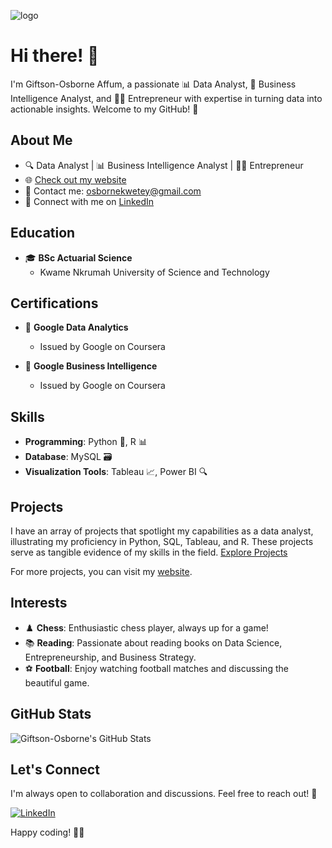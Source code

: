 ![logo](https://github.com/ask-Osborne/ask-Osborne/assets/154265439/ec41d211-ce74-4133-a882-2036f2fbfa41)
# Hi there! 👋

I'm Giftson-Osborne Affum, a passionate 📊 Data Analyst, 💼 Business Intelligence Analyst, and 👨‍💼 Entrepreneur with expertise in turning data into actionable insights. Welcome to my GitHub! 🚀

## About Me

- 🔍 Data Analyst | 📊 Business Intelligence Analyst | 👨‍💼 Entrepreneur
- 🌐 [Check out my website](https://ask-osborne.github.io/projects/)
- 📧 Contact me: [osbornekwetey@gmail.com](mailto:osbornekwetey@gmail.com)
- 💼 Connect with me on [LinkedIn](https://www.linkedin.com/in/giftson-osborne-affum-6b1853183/)

## Education

- 🎓 **BSc Actuarial Science**
  - Kwame Nkrumah University of Science and Technology

## Certifications

- 🏅 **Google Data Analytics**
  - Issued by Google on Coursera

- 🏅 **Google Business Intelligence**
  - Issued by Google on Coursera

## Skills

- **Programming**: Python 🐍, R 📊
- **Database**: MySQL 🗃️
- **Visualization Tools**: Tableau 📈, Power BI 🔍

## Projects
I have an array of projects that spotlight my capabilities as a data analyst, illustrating my proficiency in Python, SQL, Tableau, and R. These projects serve as tangible evidence of my skills in the field.
[Explore Projects](https://github.com/ask-Osborne/Portfolio_guide)

For more projects, you can visit my [website](https://ask-osborne.github.io/projects/).

## Interests

- ♟️ **Chess**: Enthusiastic chess player, always up for a game!
- 📚 **Reading**: Passionate about reading books on Data Science, Entrepreneurship, and Business Strategy.
- ⚽ **Football**: Enjoy watching football matches and discussing the beautiful game.

## GitHub Stats

![Giftson-Osborne's GitHub Stats](https://github-readme-stats.vercel.app/api?username=ask-osborne&show_icons=true&count_private=true&hide=contribs,issues)

## Let's Connect

I'm always open to collaboration and discussions. Feel free to reach out! 🤝

[![LinkedIn](https://img.shields.io/badge/LinkedIn-Connect-blue)](https://www.linkedin.com/in/giftson-osborne-affum-6b1853183/)

Happy coding! 🚀😊
